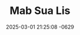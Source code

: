---
layout: cast
date: 2025-03-01 21:25:08 -0629
categories: actor

# Site Attributes
title: "Mab Sua Lis"
permalink: "/cast/Mab_Sua_Lis"

# Actor/Actress Attributes
thumbnail: "/assets/cast_thumbnails/Mab Sua Lis.jpeg"
---
